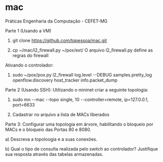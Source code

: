 # mac
Práticas Engenharia da Computação - CEFET-MG

Parte 1 (Usando a VM)
1) git clone https://github.com/tqpessoa/mac.git

2) cp ~/mac/l2_firewall.py ~/pox/ext/
O arquivo l2_firewall.py define as regras do firewall


Ativando o controlador:
1) sudo ~/pox/pox.py l2_firewall log.level --DEBUG samples.pretty_log openflow.discovery host_tracker info.packet_dump      


Parte 2 (Usando SSH):
Utilizando o mininet criar a seguinte topologia:

1) sudo mn --mac --topo single, 10 --controller=remote, ip=127.0.0.1, port=6633

2) Cadastrar no arquivo a lista de MACs liberados 

Parte 3:
Configurar uma topologia em árvore, habilitando o bloqueio por MACs e o bloqueio das Portas 80 e 8080. 


a) Descreva a topoloogia e a suas conexões.


b) Qual o tipo de consulta realizada pelo switch ao controlador? Justifique sua resposta através das tabelas armazenadas.



